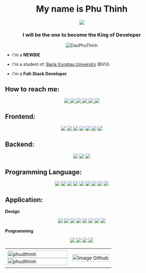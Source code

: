 <h1 align="center">My name is Phu Thinh</h1>
<p align="center"><img src="https://img.icons8.com/color/48/000000/vietnam-circular.png"/></p>
<h3 align="center">I will be the one to become the King of Developer</h3>
<p align="center"> <img src="https://komarev.com/ghpvc/?username=DaoPhuThinh" alt="DaoPhuThinh"/></p>

- I'm a **NEWBIE**

- I'm a student of: [Baria Vungtau University](https://bvu.edu.vn/) (BVU).

- I'm a **Full-Stack Developer**


## How to reach me:

<p align="center">
  <a href="https://www.facebook.com/phu.d.thinh/" alt="Facebook" target="blank">
    <img src="https://img.icons8.com/fluent/48/000000/facebook-new.png" target="blank" />
  </a>
    <a href="https://www.instagram.com/phu.d.thinh/" alt="Facebook" target="blank">
    <img src="https://img.icons8.com/fluency/48/000000/instagram-new.png" target="blank" />
  </a> 
    <a href="https://www.youtube.com/channel/UCI7AgFACk7d6yrxege6sPgw" alt="Youtube channel" target="blank" >
    <img src="https://img.icons8.com/fluent/48/000000/youtube-play.png"/>
  </a>
  <a href="mailto:bestdaxuovn@gmail.com" alt="Email" target="_blank">
    <img src="https://img.icons8.com/color/48/000000/gmail-new.png"/>
  </a>
    <a href="https://github.com/phudthinh1412" alt="Github" target="blank">
    <img src="https://img.icons8.com/fluent/48/000000/github.png"/>
  </a> 
  </a>
    <a href="http://www.phuthinh.dev/" alt="My Website" target="blank">
    <img src="https://img.icons8.com/color/48/000000/internet.png"/>
  </a> 
</p>

## Frontend:

<p align="center">
  <img src="https://img.icons8.com/color/48/000000/html-5.png"/>
  <img src="https://img.icons8.com/color/48/000000/css3.png"/>
  <img src="https://img.icons8.com/color/48/null/sass.png"/>
  <img src="https://img.icons8.com/color/48/000000/react-native.png"/>
  <img src="https://img.icons8.com/fluency/48/null/node-js.png"/>
  <img src="https://img.icons8.com/color/48/000000/nextjs.png"/>
  <img src="https://img.icons8.com/color/48/000000/wordpress"/>
</p>

## Backend:

<p align="center">
  <img src="https://img.icons8.com/color/48/000000/microsoft-sql-server.png"/>
  <img src="https://img.icons8.com/color/48/000000/mysql-logo.png"/>
  <img src="https://img.icons8.com/color/48/000000/firebase.png"/>
</p>

## Programming Language:

<p align="center">
  <img src="https://img.icons8.com/color/48/000000/c-programming.png"/>
  <img src="https://img.icons8.com/color/48/000000/c-plus-plus-logo.png"/>
  <img src="https://img.icons8.com/color/48/000000/c-sharp-logo.png"/>
  <img src="https://img.icons8.com/color/48/000000/java-coffee-cup-logo--v1.png"/>
  <img src="https://img.icons8.com/color/48/000000/javascript.png"/>
  <img src="https://img.icons8.com/color/48/000000/typescript.png"/>
  <img src="https://img.icons8.com/external-those-icons-flat-those-icons/48/external-PHP-programming-and-development-those-icons-flat-those-icons.png"/>
  <img src="https://img.icons8.com/color/48/000000/python.png"/>
  <img src="https://img.icons8.com/color/48/null/git.png"/>
</p>

## Application:
<b>Design</b>
<br/>
<p align="center">
  <img src="https://img.icons8.com/color/48/000000/office-365.png"/>
  <img src="https://img.icons8.com/color/48/000000/adobe-photoshop.png"/>
  <img src="https://img.icons8.com/color/48/000000/adobe-illustrator.png"/>
  <img src="https://img.icons8.com/color/48/000000/adobe-animate.png"/>
  <img src="https://img.icons8.com/color/48/000000/adobe-after-effects.png"/>
  <img src="https://img.icons8.com/color/48/000000/adobe-premiere-pro.png"/>
  <img src="https://img.icons8.com/color/48/000000/adobe-media-encoder.png"/>
  <img src="https://img.icons8.com/external-others-inmotus-design/48/000000/external-Corel-Draw-applications-and-programs-others-inmotus-design.png"/>
 </p>
 <b>Programming</b>
 <br/>
 <p align="center">
  <img src="https://img.icons8.com/color/48/000000/visual-studio-code-2019.png"/>
  <img src="https://img.icons8.com/color/48/000000/visual-studio--v2.png"/>
  <img src="https://img.icons8.com/color/48/000000/unity-5.png"/>
  <img src="https://img.icons8.com/color/48/000000/android-studio--v2.png"/>
</p>
<table style="width:100%;">
  <tr>
    <td>
      <img src="https://github-readme-stats-sigma-five.vercel.app/api/top-langs/?username=phudthinh&bg_color=FFFFFF00&text_color=179fa3&layout=compact&hide=CSS&langs_count=10&custom_title=Top%20ngôn%20ngữ%20được%20dùng" alt="phudthinh" width="100%"/>
      <img src="https://github-readme-stats-sigma-five.vercel.app/api?username=phudthinh&bg_color=FFFFFF00&text_color=179fa3&show_icons=true&count_private=true&include_all_commits=true&custom_title=Hoạt%20động%20trên%20Github" alt="phudthinh" width="100%"/>
    </td>
    <td>
      <p align="center"> 
        <img src="https://i.ibb.co/ns6dQZ8/Image-Github.png" alt="Image Github" width="100%"/>
      </p>
    </td>
  </tr>
</table>
